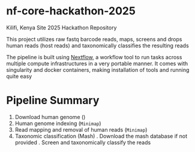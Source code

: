 # nf-core-hackathon-2025
Kilifi, Kenya Site 2025 Hackathon Repository

This project utilizes raw fastq barcode reads, maps, screens and drops human reads (host reads) and taxonomically classifies the resulting reads

The pipeline is built using [Nextflow](https://github.com/nextflow-io/nextflow), a workflow tool to run tasks across multiple compute infrastructures in a very portable manner. It comes with singularity and docker containers, making installation of tools and running quite easy

# Pipeline Summary
1. Download human genome ()
2. Human genome indexing (```Minimap```)
3. Read mapping and removal of human reads (```Minimap```)
4. Taxonomic classification (Mash)
   . Download the mash database if not provided
   . Screen and taxonomically classify the reads
